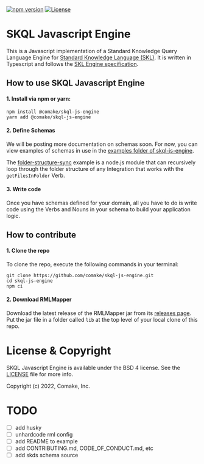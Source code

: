 [![npm version](https://badge.fury.io/js/@comake%2Fskql-js-engine.svg)](https://badge.fury.io/js/@comake%2Fskql-js-engine) [![License](https://img.shields.io/badge/License-BSD_4--Clause-blue.svg)](https://spdx.org/licenses/BSD-4-Clause.html)

# SKQL Javascript Engine

This is a Javascript implementation of a Standard Knowledge Query Language Engine for [Standard Knowledge Language (SKL)](https://www.comake.io/skl). It is written in Typescript and follows the [SKL Engine specification](https://docs.standardknowledge.com/get-started/engine).


## How to use SKQL Javascript Engine

#### 1. Install via npm or yarn:

```shell
npm install @comake/skql-js-engine
yarn add @comake/skql-js-engine
```

#### 2. Define Schemas

We will be posting more documentation on schemas soon. For now, you can view examples of schemas in use in the [examples folder of skql-js-engine](https://github.com/comake/skql-js-engine/tree/main/examples).

 The [folder-structure-sync](https://github.com/comake/skql-js-engine/tree/main/examples/folder-structure-sync) example is a node.js module that can recursively loop through the folder structure of any Integration that works with the `getFilesInFolder` Verb.

#### 3. Write code

Once you have schemas defined for your domain, all you have to do is write code using the Verbs and Nouns in your schema to build your application logic.


## How to contribute

#### 1. Clone the repo

To clone the repo, execute the following commands in your terminal:
```shell
git clone https://github.com/comake/skql-js-engine.git
cd skql-js-engine
npm ci
```

#### 2. Download RMLMapper

Download the latest release of the RMLMapper jar from its [releases page](https://github.com/RMLio/rmlmapper-java/releases/). Put the jar file in a folder called `lib` at the top level of your local clone of this repo.

# License & Copyright

SKQL Javascript Engine is available under the BSD 4 license. See the [LICENSE](LICENSE) file for more info.

Copyright (c) 2022, Comake, Inc.

# TODO

- [ ] add husky
- [ ] unhardcode rml config
- [ ] add README to example
- [ ] add CONTRIBUTING.md, CODE_OF_CONDUCT.md, etc
- [ ] add skds schema source
